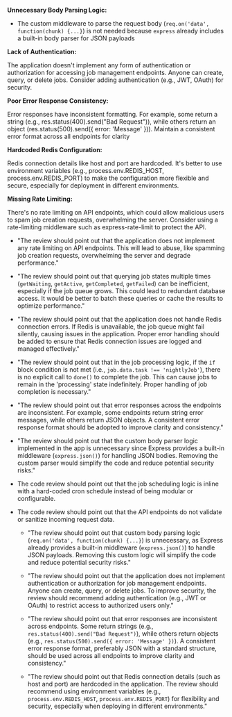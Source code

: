 **Unnecessary Body Parsing Logic:**

- The custom middleware to parse the request body (`req.on('data', function(chunk) {...}`) is not needed because `express` already includes a built-in body parser for JSON payloads

**Lack of Authentication:**

The application doesn't implement any form of authentication or authorization for accessing job management endpoints. Anyone can create, query, or delete jobs. Consider adding authentication (e.g., JWT, OAuth) for security.

**Poor Error Response Consistency:**

Error responses have inconsistent formatting. For example, some return a string (e.g., res.status(400).send("Bad Request")), while others return an object (res.status(500).send({ error: 'Message' })). Maintain a consistent error format across all endpoints for clarity

**Hardcoded Redis Configuration:**

Redis connection details like host and port are hardcoded. It's better to use environment variables (e.g., process.env.REDIS_HOST, process.env.REDIS_PORT) to make the configuration more flexible and secure, especially for deployment in different environments.

**Missing Rate Limiting:**

There's no rate limiting on API endpoints, which could allow malicious users to spam job creation requests, overwhelming the server. Consider using a rate-limiting middleware such as express-rate-limit to protect the API.

- "The review should point out that the application does not implement any rate limiting on API endpoints. This will lead to abuse, like spamming job creation requests, overwhelming the server and degrade performance."

- "The review should point out that querying job states multiple times (`getWaiting`, `getActive`, `getCompleted`, `getFailed`) can be inefficient, especially if the job queue grows. This could lead to redundant database access. It would be better to batch these queries or cache the results to optimize performance."

- "The review should point out that the application does not handle Redis connection errors. If Redis is unavailable, the job queue might fail silently, causing issues in the application. Proper error handling should be added to ensure that Redis connection issues are logged and managed effectively."

- "The review should point out that in the job processing logic, if the `if` block condition is not met (i.e., `job.data.task !== 'nightlyJob'`), there is no explicit call to `done()` to complete the job. This can cause jobs to remain in the 'processing' state indefinitely. Proper handling of job completion is necessary."

- "The review should point out that error responses across the endpoints are inconsistent. For example, some endpoints return string error messages, while others return JSON objects. A consistent error response format should be adopted to improve clarity and consistency."

- "The review should point out that the custom body parser logic implemented in the app is unnecessary since Express provides a built-in middleware (`express.json()`) for handling JSON bodies. Removing the custom parser would simplify the code and reduce potential security risks."

- The code review should point out that the job scheduling logic is inline with a hard-coded cron schedule instead of being modular or configurable.

- The code review should point out that the API endpoints do not validate or sanitize incoming request data.

  - "The review should point out that custom body parsing logic (`req.on('data', function(chunk) {...}`) is unnecessary, as Express already provides a built-in middleware (`express.json()`) to handle JSON payloads. Removing this custom logic will simplify the code and reduce potential security risks."

  - "The review should point out that the application does not implement authentication or authorization for job management endpoints. Anyone can create, query, or delete jobs. To improve security, the review should recommend adding authentication (e.g., JWT or OAuth) to restrict access to authorized users only."

  - "The review should point out that error responses are inconsistent across endpoints. Some return strings (e.g., `res.status(400).send("Bad Request")`), while others return objects (e.g., `res.status(500).send({ error: 'Message' })`). A consistent error response format, preferably JSON with a standard structure, should be used across all endpoints to improve clarity and consistency."

  - "The review should point out that Redis connection details (such as host and port) are hardcoded in the application. The review should recommend using environment variables (e.g., `process.env.REDIS_HOST`, `process.env.REDIS_PORT`) for flexibility and security, especially when deploying in different environments."
